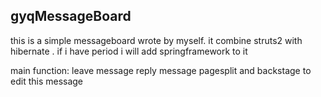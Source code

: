 ## gyqMessageBoard
this is a simple messageboard wrote by myself. it combine struts2 with hibernate . if i have period  i will 
add springframework to it 
<p>main function:
      leave message reply message pagesplit and backstage to edit this message<p>
